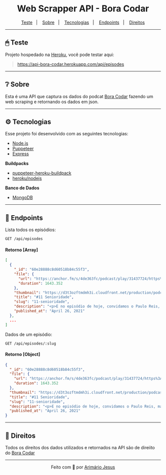 <h1 align="center">Web Scrapper API - Bora Codar</h1>

<p align="center">
  <a href="#-teste">Teste</a>&nbsp;&nbsp;&nbsp;|&nbsp;&nbsp;&nbsp;
  <a href="#-sobre">Sobre</a>&nbsp;&nbsp;&nbsp;|&nbsp;&nbsp;&nbsp;
  <a href="#-tecnologias">Tecnologias</a>&nbsp;&nbsp;&nbsp;|&nbsp;&nbsp;&nbsp;
  <a href="#-endpoints">Endpoints</a>&nbsp;&nbsp;&nbsp;|&nbsp;&nbsp;&nbsp;
  <a href="#-direitos">Direitos</a>
</p>

---

## 🖱 Teste

Projeto hospedado na [Heroku](https://www.heroku.com/), você pode testar aqui:

> https://api-bora-codar.herokuapp.com/api/episodes

---

## ❔ Sobre

Esta é uma API que captura os dados do podcat [Bora Codar](https://codar.app/bora.html) fazendo um web scraping e retornando os dados em json.

---

## ⚙ Tecnologias

Esse projeto foi desenvolvido com as seguintes tecnologias:

- [Node.js](https://nodejs.dev/)
- [Puppeteer](https://pptr.dev/)
- [Express](https://expressjs.com/pt-br/)

**Buildpacks**

- [puppeteer-heroku-buildpack](https://github.com/jontewks/puppeteer-heroku-buildpack)
- [heroku/nodejs](https://elements.heroku.com/buildpacks/heroku/heroku-buildpack-nodejs)

**Banco de Dados**

- [MongoDB](https://www.mongodb.com/pt-br)

---

## 🚏 Endpoints

Lista todos os episódios:

```http
GET /api/episodes
```

#### Retorno [Array]

```json
[
  {
    "_id": "60e28888c8d60518b84c55f3",
    "file": {
      "url": "https://anchor.fm/s/4de363fc/podcast/play/31437724/https%3A%2F%2Fd3ctxlq1ktw2nl.cloudfront.net%2Fstaging%2F2021-3-14%2F32cfac7e-c3b8-b505-a50c-9201b8aa2702.mp3",
      "duration": 1643.352
    },
    "thumbnail": "https://d3t3ozftmdmh3i.cloudfront.net/production/podcast_uploaded_nologo400/12967479/12967479-1613936504355-207ab4a0afca4.jpg",
    "title": "#11 Senioridade",
    "slug": "11-senioridade",
    "description": "<p>E no episódio de hoje, convidamos o Paulo Reis, mais conhecido como Bugginho Developer para falar sobre Senioridade!&nbsp;</p>\n<p><br></p>",
    "published_at": "April 26, 2021"
  },
  ...
]
```

Dados de um episódio:

```http
GET /api/episodes/:slug
```

#### Retorno [Object]

```json
{
  "_id": "60e28888c8d60518b84c55f3",
  "file": {
    "url": "https://anchor.fm/s/4de363fc/podcast/play/31437724/https%3A%2F%2Fd3ctxlq1ktw2nl.cloudfront.net%2Fstaging%2F2021-3-14%2F32cfac7e-c3b8-b505-a50c-9201b8aa2702.mp3",
    "duration": 1643.352
  },
  "thumbnail": "https://d3t3ozftmdmh3i.cloudfront.net/production/podcast_uploaded_nologo400/12967479/12967479-1613936504355-207ab4a0afca4.jpg",
  "title": "#11 Senioridade",
  "slug": "11-senioridade",
  "description": "<p>E no episódio de hoje, convidamos o Paulo Reis, mais conhecido como Bugginho Developer para falar sobre Senioridade!&nbsp;</p>\n<p><br></p>",
  "published_at": "April 26, 2021"
}
```

---

## 📝 Direitos

Todos os direitos dos dados utilizados e retornados na API são de direiito do [Bora Codar](https://github.com/devssa/bora-codar/issues)

---

<p align="center">Feito com 💚 por <a href="https://www.linkedin.com/in/arimariojesus/" target="_blank">Arimário Jesus</a></p>
